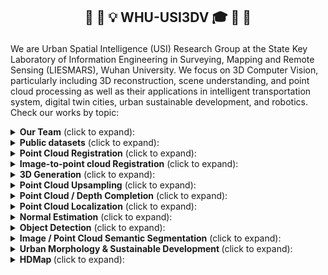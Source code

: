 <h2 align="center"> <p> 🎉 🎊 💡 WHU-USI3DV 🎓 👋 👏 </p></h2>

We are Urban Spatial Intelligence (USI) Research Group at the State Key Laboratory of Information Engineering in Surveying, Mapping and Remote Sensing (LIESMARS), Wuhan University. We focus on 3D Computer Vision, particularly including 3D reconstruction, scene understanding, and point cloud processing as well as their applications in intelligent transportation system, digital twin cities, urban sustainable development, and robotics. Check our works by topic:

<details>
  <summary><strong>Our Team</strong> (click to expand):</summary>

- **Lab Leaders**
    | Name                           | Role                                      |
    |--------------------------------|-------------------------------------------|
    | [Bisheng Yang](https://3s.whu.edu.cn/ybs/index.htm) | Professor, Head of LIESMARS, Wuhan University |
    | [Zhen Dong](https://dongzhenwhu.github.io/index.html) | Professor, Head of 3S Integration, Wuhan University   |
    | [Chi Chen](https://liesmars.whu.edu.cn/info/1168/6018.htm) | Associate Professor, Wuhan University |

- **Academic Advisors**
    | Name                           | Role                                      |
    |--------------------------------|-------------------------------------------|
    | [Yuan Liu](https://liuyuan-pal.github.io/) | Assistant Professor, Hong Kong University of Science and Technology          |
    | [Bing Wang](https://bingcs.github.io/) | Assistant Professor, Hong Kong Polytechnic University      |
    | [Wenxia Dai](https://scholar.google.com/citations?user=Pg3xGSUAAAAJ&hl=en) | Associate Professor, China University of Geosciences(Wuhan)          |
    | [Jianping Li](https://scholar.google.com.sg/citations?user=sewmV-oAAAAJ&hl=en) | PostDoc, Nanyang Technological University          |
    | [Fuxun Liang](https://scholar.google.com/citations?user=0Ds4eg8AAAAJ&hl=zh-CN) | PostDoc, Wuhan University      |
    | [Xiaoxin Mi](https://mixiaoxin.github.io/) | PostDoc, Wuhan University of Technology      |
    | [Ningning Zhu]() | PostDoc, Wuhan University      |

-  **Active Members**
    | Name                           | Role                 | Research Interests                                                                  |
    |--------------------------------|----------------------|-------------------------------------------------------------------------------------|
    | [Yuhao Li](https://whu-lyh.github.io/) | Ph.D. student, Wuhan University | LiDAR SLAM, Multi-modality Fusion                            |
    | [Xianghong Zou](https://zouxianghong.github.io/) | Ph.D. student, Wuhan University | Point Cloud Localization, 3D Change Detection                  |
    | [Haiping Wang](https://hpwang-whu.github.io/) | Ph.D. student, Wuhan University | 3D Reconstruction / Understanding / LLM                   |
    | [Zhe Chen](https://chenzhe-code.github.io/) | Ph.D. student, Wuhan University | Scene Understanding, 3D Urban Morphology                   |
    | [Xin Zhao](https://xinzhaodc.github.io/) | Ph.D. student, Wuhan University | Robot Mapping, LiDAR SLAM, Localization                      |
    | [Chen Long](https://chenlongwhu.github.io/) | Ph.D. student, Wuhan University | PC Enhancement, Urban Sustainable Development       |
    | [Zhen Cao](https://a4152684.github.io/) | Ph.D. student, Wuhan University | PC  Completion, Scene Understanding                                        |
    | [Chong Liu](https://liuchong-911.github.io/) | Ph.D. student, Wuhan University | Scene Understanding, Intelligent Transportation                                        |
    | [Bo Qiu](https://boqiuphd.github.io/) | M.S. student, Wuhan University | Scene Understanding, intelligent transportation systems                                        |
    | [Youqi Liao](https://martin-liao.github.io/) | M.S. student, Wuhan University | Visual Localization, Place Recognition                                             |
    | [Hang Xu](https://xuhang0806.github.io/) | M.S. student, Wuhan University | Point Cloud Generation / Completion / Editing                        |
    | [Yuning Peng](https://pz0826.github.io/) | M.S. student, Wuhan University | 3D Reconstruction / Understanding / LLM               |
    | [Yizhe Zhang](https://yizhezhang0418.github.io/) | M.S. student, Wuhan University | Robotics, 3D Reconstruction, Automatic Control                                     |
    | [Qingwen Tan](https://github.com/TanQingw) | M.S. student, Wuhan University | Semantic Segmentation, Diffusion Models                                     |
 

</details>

<details>
  <summary><strong>Public datasets</strong> (click to expand):</summary>
  
  - 📂 [WHU-TLS](https://github.com/WHU-USI3DV/WHU-TLS) ![Github stars](https://img.shields.io/github/stars/WHU-USI3DV/WHU-TLS.svg): TLS PC registration benchmark covering 11 scenarios;
  - 📂 [WHU-Helmet](https://github.com/kafeiyin00/WHU-HelmetDataset) ![Github stars](https://img.shields.io/github/stars/kafeiyin00/WHU-HelmetDataset.svg): A helmet-based multi-sensor SLAM benchmark;
  - 📂 [WHU-Urban-3D](https://whu3d.com/) : ALS/MLS semantic/instance segmentation benchmark;
  - 📂 [WHU-Railway3D](https://github.com/WHU-USI3DV/WHU-Railway3D) ![Github stars](https://img.shields.io/github/stars/WHU-USI3DV/WHU-Railway3D.svg): Semantic segmentation benchmark for railway scenario;
  - 📂 [WHU-Lane](https://github.com/WHU-USI3DV/LaneMapping) ![Github stars](https://img.shields.io/github/stars/WHU-USI3DV/LaneMapping.svg): A Benchmark Approach and Dataset for Large-scale Lane Mapping from MLS Point Clouds;
</details>

<details>
  <summary><strong>Point Cloud Registration</strong> (click to expand):</summary>
  
  - 📂 [BSC (ISPRS J'17)](https://github.com/YuePanEdward/GH-ICP/blob/master/include/binary_feature_extraction.hpp) ![Github stars](https://img.shields.io/github/stars/YuePanEdward/GH-ICP.svg): A handcrafted point cloud local descriptor utilizing CPU;
  - 📂 [YOHO (ACM MM'22)](https://github.com/HpWang-whu/YOHO) ![Github stars](https://img.shields.io/github/stars/HpWang-whu/YOHO.svg): A learning-based point cloud local rotation-equivariant descriptor;
  - 📂 [RoReg (TPAMI'23)](https://github.com/HpWang-whu/RoReg) ![Github stars](https://img.shields.io/github/stars/HpWang-whu/RoReg.svg): Utilizing rotation-equivariance in the whole pipeline of pairwise registration;
  - 📂 [SGHR (CVPR'23)](https://github.com/WHU-USI3DV/SGHR) ![Github stars](https://img.shields.io/github/stars/WHU-USI3DV/SGHR.svg): A simple multiview pc registration baseline;
  - 📂 [MSReg (IEEE TGRS'24)](https://github.com/WHU-USI3DV/MSReg) ![Github stars](https://img.shields.io/github/stars/WHU-USI3DV/MSReg.svg): Fast 4DOF registration of MLS and stereo point clouds;
</details>

<details>
  <summary><strong>Image-to-point cloud Registration</strong> (click to expand):</summary>
  
  - 📂 [FreeReg (ICLR'24)](https://github.com/WHU-USI3DV/FreeReg) ![Github stars](https://img.shields.io/github/stars/WHU-USI3DV/FreeReg.svg) : FreeReg extracts cross-modality features from pretrained diffusion models and monocular depth estimators for accurate zero-shot image-to-point cloud registration;
  - 📂 [CoFiI2P (RA-L'24)](https://github.com/WHU-USI3DV/CoFiI2P) ![Github stars](https://img.shields.io/github/stars/WHU-USI3DV/CoFiI2P.svg) : CoFiI2P is a coarse-to-fine framework for image-to-point cloud registration task;
</details>

<details>
  <summary><strong>3D Generation</strong> (click to expand):</summary>
  
  - 📂 [VistaDream](https://github.com/WHU-USI3DV/VistaDream) ![Github stars](https://img.shields.io/github/stars/WHU-USI3DV/VistaDream.svg): VistaDream is a training-free framework to reconstruct a high-quality 3D scene from a single-view image;
</details>

<details>
  <summary><strong>Point Cloud Upsampling</strong> (click to expand):</summary>
  
  - 📂 [PC2-PU (ACM MM'22)](https://github.com/chenlongwhu/PC2-PU) ![Github stars](https://img.shields.io/github/stars/chenlongwhu/PC2-PU.svg) : A transformer-based point cloud upsampling baseline;
</details>

<details>
  <summary><strong>Point Cloud / Depth Completion</strong> (click to expand):</summary>
  
  - 📂 [KT-Net (AAAI'23)](https://github.com/a4152684/KT-Net) ![Github stars](https://img.shields.io/github/stars/a4152684/KT-Net.svg) : A transformer-based point cloud completion baseline;
  - 📂 [SparseDC (Information Fusion'24)](https://github.com/WHU-USI3DV/SparseDC) ![Github stars](https://img.shields.io/github/stars/WHU-USI3DV/SparseDC.svg) : Depth Completion from sparse and non-uniform inputs;
  - 📂 [EGIInet (ECCV'24)](https://github.com/WHU-USI3DV/EGIInet) ![Github stars](https://img.shields.io/github/stars/WHU-USI3DV/EGIInet.svg) : Single view image guided point cloud completion framework;
</details>

<details>
  <summary><strong>Point Cloud Localization</strong> (click to expand):</summary>
  
  - 📂 [PatchAugNet (ISPRS J'23)](https://github.com/WHU-USI3DV/PatchAugNet) ![Github stars](https://img.shields.io/github/stars/WHU-USI3DV/PatchAugNet.svg) : A cross-platform pc localization baseline;
  - 📂 [LAWS (ISPRS J'24)](https://github.com/WHU-USI3DV/LAWS) ![Github stars](https://img.shields.io/github/stars/WHU-USI3DV/LAWS.svg) : Regard point cloud localization as a classification problem;
</details>

<details>
  <summary><strong>Normal Estimation</strong> (click to expand):</summary>
  
  - 📂 [AdaFit (ICCV'21)](https://github.com/Runsong123/AdaFit) ![Github stars](https://img.shields.io/github/stars/Runsong123/AdaFit.svg) : Rethinking pc normal estimation;
</details>

<details>
  <summary><strong>Object Detection</strong> (click to expand):</summary>
  
  - 📂 [ME-Net (JAG'23)](https://github.com/WHU-USI3DV/MENet) ![Github stars](https://img.shields.io/github/stars/WHU-USI3DV/MENet.svg) : Objection detection utilizing both image and Lidar from mobile platform;
</details>

<details>
  <summary><strong>Image / Point Cloud Semantic Segmentation</strong> (click to expand):</summary>
  
  - 📂 [Mobile-Seed (RAL'24)](https://github.com/WHU-USI3DV/Mobile-Seed) ![Github stars](https://img.shields.io/github/stars/WHU-USI3DV/Mobile-Seed.svg) : An online framework for simultaneous semantic segmentation and boundary detection on compact robots;
</details>

<details>
  <summary><strong> Urban Morphology & Sustainable Development </strong> (click to expand):</summary>
  
  - 📂 [3DBIE-SolarPV (Applied Energy‘24)](https://github.com/WHU-USI3DV/3DBIE-SolarPV) ![Github stars](https://img.shields.io/github/stars/WHU-USI3DV/3DBIE-SolarPV.svg) : City-scale solar PV potential estimation on 3D buildings using multi-source RS data: A case study in Wuhan, China;
</details>

<details>
  <summary><strong> HDMap </strong> (click to expand):</summary>
  
  - 📂 [LaneMapping](https://github.com/WHU-USI3DV/LaneMapping) ![Github stars](https://img.shields.io/github/stars/WHU-USI3DV/LaneMapping.svg): A Benchmark Approach and Dataset for Large-scale Lane Mapping from MLS Point Clouds;
</details>




